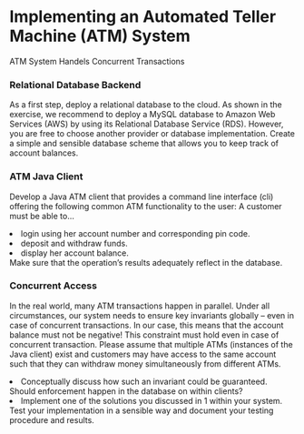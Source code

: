 # Implementing an Automated Teller Machine (ATM) System
ATM System Handels Concurrent Transactions

### Relational Database Backend
As a first step, deploy a relational database to the cloud. As shown in the exercise, we recommend to deploy a MySQL database to Amazon Web Services (AWS) by using its Relational Database Service (RDS).
However, you are free to choose another provider or database implementation.
Create a simple and sensible database scheme that allows you to keep track of account balances.

### ATM Java Client
Develop a Java ATM client that provides a command line interface (cli) offering the following common ATM functionality to the user: 
A customer must be able to…
  <li>login using her account number and corresponding pin code.</li>
  <li>deposit and withdraw funds.</li>
  <li>display her account balance.</li>
Make sure that the operation’s results adequately reflect in the database.

### Concurrent Access
In the real world, many ATM transactions happen in parallel. Under all circumstances, our system needs to ensure key invariants globally – even in case of concurrent transactions.
In our case, this means that the account balance must not be negative! This constraint must hold even in case of concurrent transaction. 
Please assume that multiple ATMs (instances of the Java client) exist and customers may have access to the same account such that they can withdraw money
simultaneously from different ATMs.
  <li>Conceptually discuss how such an invariant could be guaranteed. Should enforcement happen in the database on within clients?</li>
  <li>Implement one of the solutions you discussed in 1 within your system. Test your implementation in a sensible way and document your testing procedure and results.</li>
